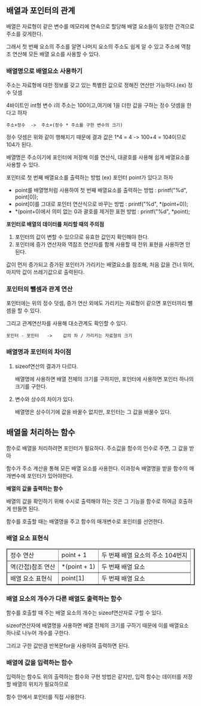 ## 배열과 포인터의 관계

배열은 자료형이 같은 변수를 메모리에 연속으로 할당해 배열 요소들이 일정한 간격으로 주소를 갖게한다.

그래서 첫 번째 요소의 주소를 알면 나머지 요소의 주소도 쉽게 알 수 있고 주소에 역참조 연산해 모든 배열 요소를 사용할 수 있다.

### 배열명으로 배열요소 사용하기 

주소는 자료형에 대한 정보를 갖고 있는 특별한 값으로 정해진 연산만 가능하다.(ex) 정수 덧셈

 4바이트인 int형 변수 i의 주소는 100이고,여기에 1을 더한 값을 구하는 정수 덧셈을 한다고 하자
 
```
주소+정수  ->  주소+(정수 * 주소를 구한 변수의 크기)
```

정수 덧셈은 위와 같이 행해지기 때문에 결과 값은 1*4 = 4 -> 100+4 = 104이므로 104가 된다.

배열명은 주소이기에 포인터에 저장해 이를 연산식, 대괄호를 사용해 쉽게 배열요소를 사용할 수 있다.

포인터로 첫 번째 배열요소를 출력하는 방법 (ex) 포인터 point가 있다고 하자

- point를 배열명처럼 사용하여 첫 번째 배열요소를 출력하는 방법 : printf("%d", point[0]);
- point[0]를 그대로 포인터 연산식으로 바꾸는 방법 : printf("%d", *(point+0));
- *(point+0)에서 의미 없는 0과 괄호를 제거한 표현 방법 : printf("%d", *point);

**포인터로 배열의 데이터를 처리할 때의 주의점**
1. 포인터의 값이 변할 수 있으므로 유효한 값인지 확인해야 한다.
2. 포인터에 증가 연산자와 역참조 연산자를 함께 사용할 때 전위 표현을 사용하면 안된다.

 값이 먼저 증가되고 증가된 포인터가 가리키는 배열요소를 참조해, 처음 값을 건너 뛰어, 마지막 값이 쓰레기값으로 출력된다.
 
### 포인터의 뺄셈과 관계 연산

포인터에는 위의 정수 덧셈, 증가 연산 외에도 가리키는 자료형이 같으면 포인터끼리 뺄셈을 할 수 있다.

그리고 관계연산자를 사용해 대소관계도 확인할 수 있다.
```
포인터 - 포인터   ->    값의 차 / 가리키는 자료형의 크기
```
### 배열명과 포인터의 차이점

1. sizeof연산의 결과가 다르다.

   배열명에 사용하면 배열 전체의 크기를 구하지만, 포인터에 사용하면 포인터 하나의 크기를 구한다.

2. 변수와 상수의 차이가 있다.

   배열명은 상수이기에 값을 바꿀수 없지만, 포인터는 그 값을 바꿀수 있다.

## 배열을 처리하는 함수

함수로 배열을 처리하려면 포인터가 필요하다. 주소값을 함수의 인수로 주면, 그 값을 받아

함수가 주소 계산을 통해 모든 배열 요소를 사용한다. 이과정속 배열명을 받을 함수의 매개변수에 포인터가 있어야한다.

**배열의 값을 출력하는 함수**

배열의 값을 확인하기 위해 수시로 출력해야 하는 것은 그 기능을 함수로 하여금 호출하게 만들면 된다.

함수를 호출할 때는 배열명을 주고 함수의 매개변수로 포인터를 선언한다.

<html>
    <body>
        <h3>배열 요소 표현식</h3>
        <table border="2">
    <tbody>
      <thead>
        <tr>
            <td>정수 연산</td> <td>point + 1</td> <td >두 번째 배열 요소의 주소 104번지</td>
        </tr>
        </thead>
        <tr>
            <td>역(간접)참조 연산</td> <td>*(point + 1)</td>  <td>두 번째 배열 요소</td>
        </tr>
      <tfoot>
        <tr>
            <td>배열 요소 표현식</td> <td>point[1]</td><td>두 번째 배열 요소</td>
        </tr>
        </tfoot>
    </tbody>
        </table>
    </body>
</html>

### 배열 요소의 개수가 다른 배열도 출력하는 함수

함수를 호출할 때 주는 배열 요소의 개수는 sizeof연산자로 구할 수 있다.

sizeof연산자에 배열명을 사용하면 배열 전체의 크기를 구하기 때문에 이를 배열요소 하나로 나누어 개수를 구한다.

그리고 구한 값만큼 반복문for을 사용하여 출력하면 된다.

### 배열에 값을 입력하는 함수

입력하는 함수도 위의 출력하는 함수와 구현 방법은 같지만, 입력 함수는 데이터를 저장할 배열의 위치가 필요하므로

함수 안에서 포인터를 직접 사용한다.

